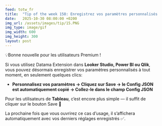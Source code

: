 ```yaml
---
feed: totw_fr
title:  "Tip of the week 158: Enregistrez vos paramètres personnalisés dans Datama Extension"
date:   2025-10-30 08:00:00 +0200
img_url: /assets/images/tip/15.PNG
img_type: image/gif
img_width: 600
img_height: 300
layout: post
---
```


💡Bonne nouvelle pour les utilisateurs Premium ! 

Si vous utilisez Datama Extension dans **Looker Studio, Power BI ou Qlik**, vous pouvez désormais enregistrer vos paramètres personnalisés à tout moment, en seulement quelques clics: 

 * **Personnalisez vos paramètres → Cliquez sur Save → le Config JSON est automatiquement copié → Collez-le dans le champ Config JSON**  

Pour les utilisateurs de **Tableau**, c’est encore plus simple — il suffit de cliquer sur le bouton Save 💾

La prochaine fois que vous ouvrirez ce cas d’usage, il s’affichera automatiquement avec vos derniers réglages enregistrés ✅.


